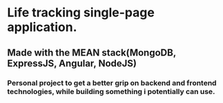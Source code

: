 # Life tracking single-page application.
## Made with the MEAN stack(MongoDB, ExpressJS, Angular, NodeJS)
### Personal project to get a better grip on backend and frontend technologies, while building something i potentially can use.
